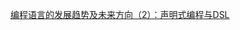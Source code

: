 ﻿[编程语言的发展趋势及未来方向（2）：声明式编程与DSL ](http://blog.zhaojie.me/2010/04/trends-and-future-directions-in-programming-languages-by-anders-2-declarative-programming-and-dsl.html)